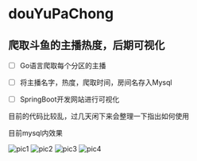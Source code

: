 # douYuPaChong
## 爬取斗鱼的主播热度，后期可视化

- [ ] Go语言爬取每个分区的主播
- [ ] 将主播名字，热度，爬取时间，房间名存入Mysql
- [ ] SpringBoot开发网站进行可视化


目前的代码比较乱，过几天闲下来会整理一下指出如何使用

目前mysql内效果

![pic1](./img/mysqlshow01)
![pic2](./img/mysqlshow02)
![pic3](./img/mysqlshow03)
![pic4](./img/mysqlshow04)


